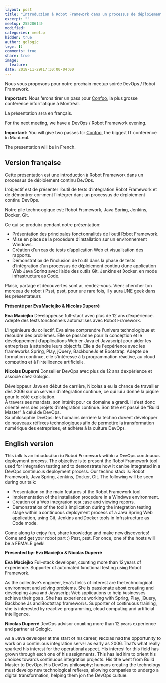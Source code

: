 ```yaml
---
layout: post
title: "Introduction à Robot Framework dans un processus de déploiement continu"
excerpt: ""
meetup: 255286140
modified:
categories: meetup
hidden: true
author: gologic
tags: []
comments: true
share: true
image:
  feature:
date: 2018-11-29T17:30:00-04:00
---
```


Nous vous proposons pour notre prochain meetup soirée DevOps / Robot Framework.

**Important:** Nous ferons tirer un pass pour [Confoo](https://confoo.ca/fr/yul2019), la plus grosse conférence informatique à Montréal.

La présentation sera en français.

For the next meeting, we have a DevOps / Robot Framework evening.

**Important:** You will give two passes for [Confoo](https://confoo.ca/en/yul2019), the biggest IT conference in Montreal.

The presentation will be in French.

## Version française

Cette présentation est une introduction à Robot Framework dans un processus de déploiement continu DevOps.

L’objectif est de présenter l’outil de tests d’intégration Robot Framework et de démontrer comment l’intégrer dans un processus de déploiement continu DevOps.

Notre pile technologique est: Robot Framework, Java Spring, Jenkins, Docker, Git.

Ce qui se produira pendant notre présentation:

- Présentation des principales fonctionnalités de l’outil Robot Framework. 
- Mise en place de la procédure d’installation sur un environnement Windows. 
- Création d’un cas de tests d’application Web et visualisation des rapports. 
- Démonstration de l’inclusion de l’outil dans la phase de tests d’intégration d’un processus de déploiement continu d’une application Web Java Spring avec l’aide des outils Git, Jenkins et Docker, en mode infrastructure as Code.

Plaisir, partage et découvertes sont au rendez-vous. Viens chercher ton morceau de robot:)
Psst, psst, pour une rare fois, il y aura UNE geek dans les présentateurs!

__Présenté par Eva Maciejko & Nicolas Duperré__

**Eva Maciejko** Développeuse full-stack avec plus de 12 ans d’expérience. Adepte des tests fonctionnels automatisés avec Robot Framework.

L'ingénieure du collectif, Eva aime comprendre l'univers technologique et résoudre des problèmes. 
Elle se passionne pour la conception et le développement d'applications Web en Java et Javascript pour aider les entreprises à atteindre leurs objectifs. 
Elle a de l'expérience avec les frameworks Spring, Play, jQuery, BackboneJs et Bootstrap. 
Adepte de formation continue, elle s'intéresse à la programmation réactive, au cloud computing et à l'intelligence artificielle.

**Nicolas Duperré** Conseiller DevOps avec plus de 12 ans d’expérience et associé chez Gologic.  

Développeur Java en début de carrière, Nicolas a eu la chance de travailler dès 2006 sur un serveur d’intégration continue, ce qui lui a donné la piqûre pour le côté exploitation.  
À travers ses mandats, son intérêt pour ce domaine a grandi. 
Il s’est donc orienté vers des projets d’intégration continue. 
Son titre est passé de “Build Master” à celui de DevOps.  
Sa philosophie DevOps: les humains derrière la techno doivent développer de nouveaux réflexes technologiques afin de permettre la transformation numérique des entreprises, et adhérer à la culture DevOps. 

## English version

This talk is an introduction to Robot Framework within a DevOps continuous deployment process.
The objective is to present the Robot Framework tool used for integration testing and to demonstrate how it can be integrated in a DevOps continuous deployment process.
Our techno stack is: Robot Framework, Java Spring, Jenkins, Docker, Git.
The following will be seen during our talk:

- Presentation on the main features of the Robot Framework tool. 
- Implementation of the installation procedure in a Windows environment. 
- Creation of a Web integration test case and viewing reports. 
- Demonstration of the tool’s implication during the integration testing stage within a continuous deployment process of a Java Spring Web application, using Git, Jenkins and Docker tools in Infrastructure as Code mode.

Come along to enjoy fun, share knowledge and make new discoveries!
Come and get your robot part :)
Psst, psst. For once, one of the hosts will be a FEMALE geek! 

__Presented by: Eva Maciejko & Nicolas Duperré__

**Eva Maciejko** Full-stack developer, counting more than 12 years of experience. Supporter of automated functional testing using Robot Framework.

As the collective’s engineer, Eva’s fields of interest are the technological environment and solving problems. 
She is passionate about creating and developing Java and Javascript Web applications to help businesses achieve their goals. 
She has experience working with Spring, Play, jQuery, Backbone Js and Bootstrap frameworks. 
Supporter of continuous training, she is interested by reactive programming, cloud computing and artificial intelligence.

**Nicolas Duperré** DevOps advisor counting more than 12 years experience and partner at Gologic.
  
As a Java developer at the start of his career, Nicolas had the opportunity to work on a continuous integration server as early as 2006. 
That’s what really sparked his interest for the operational aspect. His interest for this field has grown through each one of his assignments. 
This has led him to orient his choices towards continuous integration projects. His title went from Build Master to DevOps. 
His DevOps philosophy: humans creating the technology must develop new technological reflexes, allowing companies to undergo a digital transformation, helping them join the DevOps culture.
